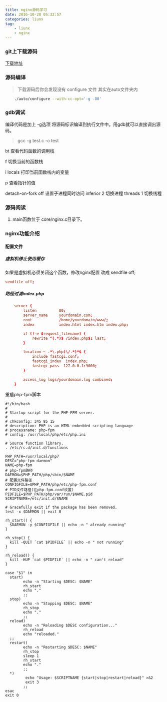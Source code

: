 ```yaml
---
title: nginx源码学习
date: 2016-10-28 05:32:57
categories: liunx
tag:
    - liunx
    - nginx
---
```


### git上下载源码
[下载地址](https://github.com/nginx/nginx/tree/branches/stable-1.2)

### 源码编译
> 下载源码后你会发现没有 configure 文件 其实在auto文件夹内
```bash
    ./auto/configure --with-cc-opt='-g -O0'
```
### gdb调试
编译代码是加上 -g选项 将源码标识编译到执行文件中。用gdb就可以直接调出源码。
>gcc -g test.c -o test

bt  查看代码函数的调用栈

f   切换当前的函数栈

i locals 打印当前函数栈内的变量

p 查看指针的值

detach-on-fork off 设置子进程同时访问 inferior 2 切换进程 threads 1 切换线程



### 源码阅读
1. main函数位于 core/nginx.c目录下。



### nginx功能介绍

#### 配置文件

##### 虚拟机停止使用缓存
如果是虚拟机必须关闭这个函数，修改nginx配置 改成 sendfile off;
```conf
sendfile off;
```

##### 路径过滤index.php
```conf
    server {
        listen          80;
        server_name     yourdomain.com;
        root            /home/yourdomain/www/;
        index           index.html index.htm index.php;

        if (!-e $request_filename) {
            rewrite ^(.*)$ /index.php$1 last;
        }

        location ~ .*\.php(\/.*)*$ {
            include fastcgi.conf;
            fastcgi_index  index.php;
            fastcgi_pass  127.0.0.1:9000;
        }

        access_log logs/yourdomain.log combined;
    }
```

重启php-fpm脚本
```
#!/bin/bash
#
# Startup script for the PHP-FPM server.
#
# chkconfig: 345 85 15
# description: PHP is an HTML-embedded scripting language
# processname: php-fpm
# config: /usr/local/php/etc/php.ini
 
# Source function library.
. /etc/rc.d/init.d/functions
 
PHP_PATH=/usr/local/php7
DESC="php-fpm daemon"
NAME=php-fpm
# php-fpm路径
DAEMON=$PHP_PATH/php/sbin/$NAME
# 配置文件路径
CONFIGFILE=$PHP_PATH/php/etc/php-fpm.conf
# PID文件路径(在php-fpm.conf设置)
PIDFILE=$PHP_PATH/php/var/run/$NAME.pid
SCRIPTNAME=/etc/init.d/$NAME
 
# Gracefully exit if the package has been removed.
test -x $DAEMON || exit 0
 
rh_start() {
  $DAEMON -y $CONFIGFILE || echo -n " already running"
}
 
rh_stop() {
  kill -QUIT `cat $PIDFILE` || echo -n " not running"
}
 
rh_reload() {
  kill -HUP `cat $PIDFILE` || echo -n " can't reload"
}
 
case "$1" in
  start)
        echo -n "Starting $DESC: $NAME"
        rh_start
        echo "."
        ;;
  stop)
        echo -n "Stopping $DESC: $NAME"
        rh_stop
        echo "."
        ;;
  reload)
        echo -n "Reloading $DESC configuration..."
        rh_reload
        echo "reloaded."
  ;;
  restart)
        echo -n "Restarting $DESC: $NAME"
        rh_stop
        sleep 1
        rh_start
        echo "."
        ;;
  *)
         echo "Usage: $SCRIPTNAME {start|stop|restart|reload}" >&2
         exit 3
        ;;
esac
exit 0
```